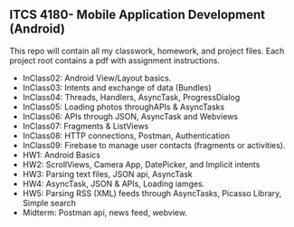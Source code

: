## ITCS 4180- Mobile Application Development (Android)

This repo will contain all my classwork, homework, and project files. Each project
root contains a pdf with assignment instructions.

* InClass02: Android View/Layout basics.
* InClass03: Intents and exchange of data (Bundles)
* InClass04: Threads, Handlers, AsyncTask, ProgressDialog
* InClass05: Loading photos throughAPIs & AsyncTasks
* InClass06: APIs through JSON, AsyncTask and Webviews
* InClass07: Fragments & ListViews
* InClass08: HTTP connections, Postman, Authentication 
* InClass09: Firebase to manage user contacts (fragments or activities).
* HW1: Android Basics
* HW2: ScrollViews, Camera App, DatePicker, and Implicit intents
* HW3: Parsing text files, JSON api, AsyncTask
* HW4: AsyncTask, JSON & APIs, Loading iamges.
* HW5: Parsing RSS (XML) feeds through AsyncTasks, Picasso Library, Simple search
* Midterm: Postman api, news feed, webview.